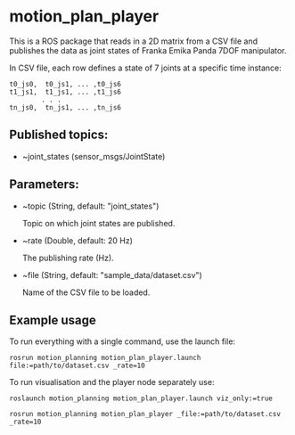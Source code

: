 # motion\_plan\_player

This is a ROS package that reads in a 2D matrix from a CSV file and publishes the data as joint states of Franka Emika Panda 7DOF manipulator. 

In CSV file, each row defines a state of 7 joints at a specific time instance:
```
t0_js0,  t0_js1, ... ,t0_js6
t1_js1,  t1_js1, ... ,t1_js6
        . . .
tn_js0,  tn_js1, ... ,tn_js6
```



## Published topics:

  * ~joint\_states (sensor\_msgs/JointState)

## Parameters:

  * ~topic (String, default: "joint\_states")

      Topic on which joint states are published.

  * ~rate (Double, default: 20 Hz)

      The publishing rate (Hz).

  * ~file (String, default: "sample\_data/dataset.csv")

    Name of the CSV file to be loaded.

## Example usage

To run everything with a single command, use the launch file:

```rosrun motion_planning motion_plan_player.launch file:=path/to/dataset.csv _rate=10```

To run visualisation and the player node separately use:

```roslaunch motion_planning motion_plan_player.launch viz_only:=true```

```rosrun motion_planning motion_plan_player _file:=path/to/dataset.csv _rate=10```
